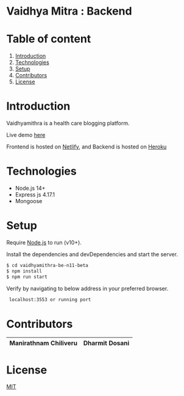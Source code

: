 # Vaidhya Mitra : Backend

# Table of content
 1. [Introduction](#introduction)
 2. [Technologies](#technologies)
 3. [Setup](#setup)
 4. [Contributors](#contributors)
 5. [License](#license)

# Introduction
Vaidhyamithra is a health care blogging platform.

Live demo [here](https://vaidhyamitra.netlify.app/)

Frontend is hosted on [Netlify](https://netlify.com/), and Backend is hosted on [Heroku](https://www.heroku.com/)

# Technologies

* Node.js 14+
* Express js 4.17.1
* Mongoose

# Setup

Require [Node.js](https://nodejs.org/en/) to run (v10+).

Install the dependencies and devDependencies and start the server.

```bash
$ cd vaidhyamithra-be-n11-beta
$ npm install
$ npm run start
```

Verify by navigating to below address in your preferred browser.
```bash
 localhost:3553 or running port 
```

# Contributors
Manirathnam Chiliveru | Dharmit Dosani
--------------------- | ---------------

# License
[MIT](https://opensource.org/licenses/MIT)
